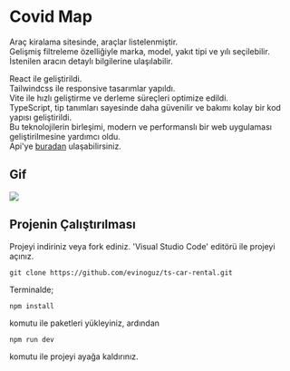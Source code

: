 # Covid Map

Araç kiralama sitesinde, araçlar listelenmiştir. <br />
Gelişmiş filtreleme özelliğiyle marka, model, yakıt tipi ve yılı seçilebilir. <br />
İstenilen aracın detaylı bilgilerine ulaşılabilir. <br />

React ile geliştirildi. <br />
Tailwindcss ile responsive tasarımlar yapıldı. <br />
Vite ile hızlı geliştirme ve derleme süreçleri optimize edildi. <br />
TypeScript, tip tanımları sayesinde daha güvenilir ve bakımı kolay bir kod yapısı geliştirildi. <br />
Bu teknolojilerin birleşimi, modern ve performanslı bir web uygulaması geliştirilmesine yardımcı oldu. <br />
Api'ye [buradan](https://rapidapi.com/apininjas/api/cars-by-api-ninjas/playground) ulaşabilirsiniz. <br />

## Gif

![](/public/car-rental.gif)

## Projenin Çalıştırılması

Projeyi indiriniz veya fork ediniz. 'Visual Studio Code' editörü ile projeyi açınız.

```
git clone https://github.com/evinoguz/ts-car-rental.git
```

Terminalde;

```
npm install

```

komutu ile paketleri yükleyiniz, ardından

```
npm run dev
```

komutu ile projeyi ayağa kaldırınız.
